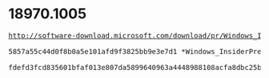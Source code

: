 # 18970.1005

<pre>
<a href="http://software-download.microsoft.com/download/pr/Windows_InsiderPreview_SDK_en-us_18970_1.iso">http://software-download.microsoft.com/download/pr/Windows_InsiderPreview_SDK_en-us_18970_1.iso</a>

5857a55c44d0f8b0a5e101afd9f3825bb9e3e7d1 *Windows_InsiderPreview_SDK_en-us_18970_1.iso

fdefd3fcd835601bfaf013e807da5899640963a4448988108acfa8dbc25ba2df *Windows_InsiderPreview_SDK_en-us_18970_1.iso
</pre>
